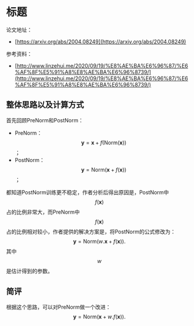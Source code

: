 # 标题

论文地址：

- [https://arxiv.org/abs/2004.08249](https://arxiv.org/abs/2004.08249)

参考资料：

- [http://www.linzehui.me/2020/09/19/%E8%AE%BA%E6%96%87/%E6%AF%8F%E5%91%A8%E8%AE%BA%E6%96%8739/](http://www.linzehui.me/2020/09/19/%E8%AE%BA%E6%96%87/%E6%AF%8F%E5%91%A8%E8%AE%BA%E6%96%8739/)



## 整体思路以及计算方式

首先回顾PreNorm和PostNorm：

- PreNorm：$$\mathbf y = \mathbf x+ f(\mathrm{Norm}(\mathbf x))$$；
- PostNorm：$$\mathbf y = \mathrm{Norm}(\mathbf x+ f(\mathbf x))$$；

都知道PostNorm训练更不稳定，作者分析后得出原因是，PostNorm中$$f(\mathbf x)$$占的比例非常大，而PreNorm中$$f(\mathbf x)$$占的比例相对较小，作者提供的解决方案是，将PostNorm的公式修改为：
$$
\mathbf y = \mathrm{Norm}(w.\mathbf x+ f(\mathbf x)).
$$
其中$$w$$是估计得到的参数。



## 简评

根据这个思路，可以对PreNorm做一个改进：
$$
\mathbf y = \mathrm{Norm}(\mathbf x+ w.f(\mathbf x)).
$$
